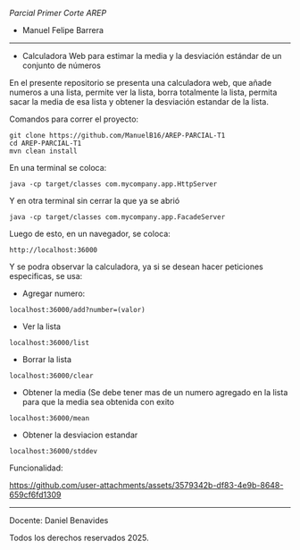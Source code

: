*Parcial Primer Corte AREP*

* Manuel Felipe Barrera
---
* Calculadora Web para estimar la media y la desviación estándar de un conjunto de números

En el presente repositorio se presenta una calculadora web, que añade numeros a una lista, permite ver la lista, borra totalmente la lista, permita sacar la media de esa lista y obtener la desviación estandar de la lista.

Comandos para correr el proyecto:

```
git clone https://github.com/ManuelB16/AREP-PARCIAL-T1
cd AREP-PARCIAL-T1
mvn clean install
```

En una terminal se coloca:

```
java -cp target/classes com.mycompany.app.HttpServer
```

Y en otra terminal sin cerrar la que ya se abrió

```
java -cp target/classes com.mycompany.app.FacadeServer
```

Luego de esto, en un navegador, se coloca:

```
http://localhost:36000
```

Y se podra observar la calculadora, ya si se desean hacer peticiones especificas, se usa:
- Agregar numero:

```
localhost:36000/add?number=(valor)
```

- Ver la lista

```
localhost:36000/list
```

- Borrar la lista

```
localhost:36000/clear
```

- Obtener la media (Se debe tener mas de un numero agregado en la lista para que la media sea obtenida con exito

```
localhost:36000/mean
```

- Obtener la desviacion estandar

```
localhost:36000/stddev
```

Funcionalidad:

https://github.com/user-attachments/assets/3579342b-df83-4e9b-8648-659cf6fd1309

---
Docente: Daniel Benavides

Todos los derechos reservados 2025.
